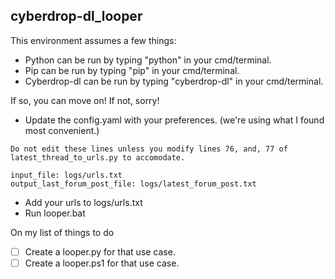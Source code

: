 ## cyberdrop-dl_looper

This environment assumes a few things:
- Python can be run by typing "python" in your cmd/terminal.
- Pip can be run by typing "pip" in your cmd/terminal.
- Cyberdrop-dl can be run by typing "cyberdrop-dl" in your cmd/terminal.

If so, you can move on! If not, sorry!
- Update the config.yaml with your preferences. (we're using what I found most convenient.)
```
Do not edit these lines unless you modify lines 76, and, 77 of latest_thread_to_urls.py to accomodate.

input_file: logs/urls.txt
output_last_forum_post_file: logs/latest_forum_post.txt
```
- Add your urls to logs/urls.txt
- Run looper.bat

On my list of things to do

- [ ] Create a looper.py for that use case.
- [ ] Create a looper.ps1 for that use case.
